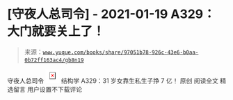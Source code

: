# [守夜人总司令] - 2021-01-19 A329：大门就要关上了！

> 来源：[`www.yuque.com/books/share/97051b78-926c-43e6-b0aa-0b72ff163ac4/gb8n19`](https://www.yuque.com/books/share/97051b78-926c-43e6-b0aa-0b72ff163ac4/gb8n19)

<ne-p id="520f42f3293818f927861ebbd5b15da4_p_0" data-lake-id="520f42f3293818f927861ebbd5b15da4_p_0"><ne-text id="u58b95a9c">守夜人总司令</ne-text></ne-p> <ne-p id="2097a1508f1b74cc90ac3cad5fe20214" data-lake-id="2097a1508f1b74cc90ac3cad5fe20214"><ne-card data-card-name="image" data-card-type="inline" id="zJ9XW" data-event-boundary="card" style="color: rgb(51, 51, 51);">![](img/cadded6bb003e084256c81bb4fa8d3c6.png)  <ne-p id="2c75984b40e7fb3fa90ba03094858797" data-lake-id="2c75984b40e7fb3fa90ba03094858797"><ne-text id="u811f4a7d" style="color: rgb(51, 51, 51);">结构学</ne-text></ne-p> <ne-p id="06acec3a22c5614b472838f6ed129fa0" data-lake-id="06acec3a22c5614b472838f6ed129fa0"><ne-text id="uf1ca9f6e" style="color: rgb(51, 51, 51);">A329：31 岁女靠生私生子挣 7 亿！</ne-text> <ne-text id="u0eddcfe5">原创</ne-text></ne-p> <ne-p id="dcbdedfd99ec3373be9b3d9043f34214" data-lake-id="dcbdedfd99ec3373be9b3d9043f34214"><ne-text id="u4e759728">阅读全文</ne-text></ne-p> <ne-h3 id="lVOnR" data-lake-id="lVOnR"><ne-heading-ext><ne-heading-anchor></ne-heading-anchor><ne-heading-fold></ne-heading-fold></ne-heading-ext><ne-heading-content><ne-text id="u57e2a047" ne-fontsize="16" style="color: rgb(51, 51, 51);">精选留言</ne-text></ne-heading-content></ne-h3> <ne-p id="d3a61dacd6eb9f4fe7abab2f6d23ec84" data-lake-id="d3a61dacd6eb9f4fe7abab2f6d23ec84"><ne-text id="ubed6a673" style="color: rgb(51, 51, 51);">用户设置不下载评论</ne-text></ne-p></ne-card></ne-p>